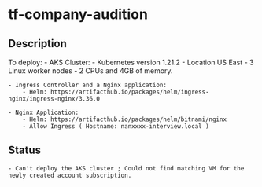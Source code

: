 # tf-company-audition

## Description
To deploy: 
    - AKS Cluster:
        - Kubernetes version 1.21.2 
        - Location US East 
        - 3 Linux worker nodes
        - 2 CPUs and 4GB of memory.



    - Ingress Controller and a Nginx application:
        - Helm: https://artifacthub.io/packages/helm/ingress-nginx/ingress-nginx/3.36.0

    - Nginx Application:
        - Helm: https://artifacthub.io/packages/helm/bitnami/nginx
        - Allow Ingress ( Hostname: nanxxxx-interview.local )


## Status
    - Can't deploy the AKS cluster ; Could not find matching VM for the newly created account subscription.